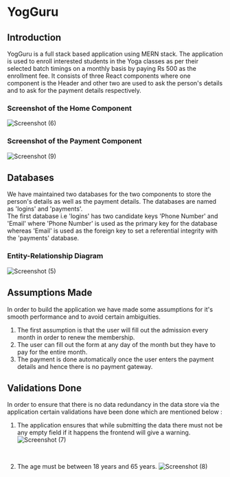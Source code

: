 # YogGuru

## Introduction
YogGuru is a full stack based application using MERN stack. The application is used to enroll interested students in the Yoga classes as per their selected batch timings on a monthly basis by paying Rs 500 as the enrollment fee. It consists of three React components where one component is the Header and other two are used to ask the person's details and to ask for the payment details respectively.
<br>
### Screenshot of the Home Component
![Screenshot (6)](https://github.com/amanch2209/YogGuru/assets/78231342/a18d86bc-25e9-41af-8c78-4afef30c306d)
<br>

### Screenshot of the Payment Component
![Screenshot (9)](https://github.com/amanch2209/YogGuru/assets/78231342/2684d63f-62af-4dd6-8c35-51578c2a46f6)

## Databases
We have maintained two databases for the two components to store the person's details as well as the payment details. The databases are named as 'logins' and 'payments'. 
<br>
The first database i.e 'logins' has two candidate keys 'Phone Number' and 'Email' where 'Phone Number' is used as the primary key for the database whereas 'Email' is used as the foreign key to set a referential integrity with the 'payments' database.  

### Entity-Relationship Diagram
![Screenshot (5)](https://github.com/amanch2209/YogGuru/assets/78231342/8dcf892a-e2e2-440e-8373-655c15174f7e)

## Assumptions Made
In order to build the application we have made some assumptions for it's smooth performance and to avoid certain ambiguities. 
<br>
1. The first assumption is that the user will fill out the admission every month in order to renew the membership.
2. The user can fill out the form at any day of the month but they have to pay for the entire month.
3. The payment is done automatically once the user enters the payment details and hence there is no payment gateway.


## Validations Done
In order to ensure that there is no data redundancy in the data store via the application certain validations have been done which are mentioned below :
<br>
1. The application ensures that while submitting the data there must not be any empty field if it happens the frontend will give a warning.
   ![Screenshot (7)](https://github.com/amanch2209/YogGuru/assets/78231342/e93e5636-92cd-413d-a207-2a3b7b8875b5)
<br>

2. The age must be between 18 years and 65 years.
![Screenshot (8)](https://github.com/amanch2209/YogGuru/assets/78231342/9f6fa148-14ae-47a6-95e1-1ee69b907099)


   
